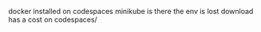 docker installed on codespaces
minikube is there 
the env is lost 
download has a cost on codespaces/